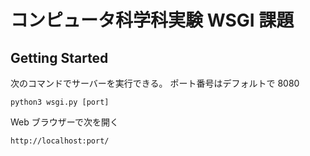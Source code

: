 # コンピュータ科学科実験 WSGI 課題

## Getting Started

次のコマンドでサーバーを実行できる。
ポート番号はデフォルトで 8080

```
python3 wsgi.py [port]
```

Web ブラウザーで次を開く

```
http://localhost:port/
```
